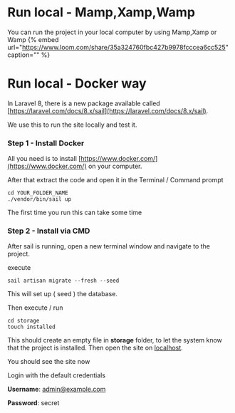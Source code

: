 # Run local - Mamp,Xamp,Wamp
You can run the project in your local computer by using  Mamp,Xamp or Wamp
{% embed url="https://www.loom.com/share/35a324760fbc427b9978fcccea6cc525" caption="" %}

# Run local - Docker way

In Laravel 8, there is a new package available called [https://laravel.com/docs/8.x/sail](https://laravel.com/docs/8.x/sail).

We use this to run the site locally and test it.

### Step 1 - Install Docker

All you need is to install [https://www.docker.com/](https://www.docker.com/) on your computer.

After that extract the code and open it in the Terminal / Command prompt 

```text
cd YOUR_FOLDER_NAME
./vendor/bin/sail up
```

The first time you run this can take some time 



### Step 2 - Install via CMD

After sail is running, open a new terminal window and navigate to the project.

execute

```text
sail artisan migrate --fresh --seed
```

This will set up \( seed \) the database.

Then execute / run

```text
cd storage
touch installed
```

This should create an empty file in **storage** folder, to let the system know that the project is installed. Then open the site on [localhost](http://127.0.0.1). 

You should see the site now

Login with the default credentials

**Username**: admin@example.com

**Password**: secret

